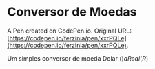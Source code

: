 # Conversor de Moedas

A Pen created on CodePen.io. Original URL: [https://codepen.io/ferzinia/pen/xxrPQLe](https://codepen.io/ferzinia/pen/xxrPQLe).

Um simples conversor de moeda Dolar ($) a Real (R$)
